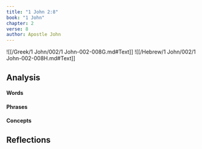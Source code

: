 ```yaml
---
title: "1 John 2:8"
book: "1 John"
chapter: 2
verse: 8
author: Apostle John
---
```

![[/Greek/1 John/002/1 John-002-008G.md#Text]]
![[/Hebrew/1 John/002/1 John-002-008H.md#Text]]

## Analysis

#### Words

#### Phrases

#### Concepts

## Reflections
